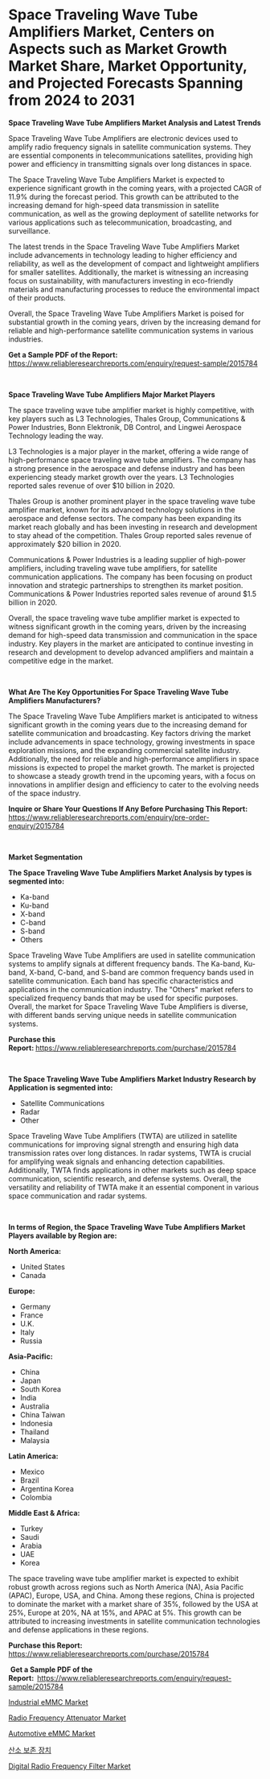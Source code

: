 <p><h1>Space Traveling Wave Tube Amplifiers Market, Centers on Aspects such as Market Growth Market Share, Market Opportunity, and Projected Forecasts Spanning from 2024 to 2031</h1></p><p><strong>Space Traveling Wave Tube Amplifiers Market Analysis and Latest Trends</strong></p>
<p><p>Space Traveling Wave Tube Amplifiers are electronic devices used to amplify radio frequency signals in satellite communication systems. They are essential components in telecommunications satellites, providing high power and efficiency in transmitting signals over long distances in space.</p><p>The Space Traveling Wave Tube Amplifiers Market is expected to experience significant growth in the coming years, with a projected CAGR of 11.9% during the forecast period. This growth can be attributed to the increasing demand for high-speed data transmission in satellite communication, as well as the growing deployment of satellite networks for various applications such as telecommunication, broadcasting, and surveillance.</p><p>The latest trends in the Space Traveling Wave Tube Amplifiers Market include advancements in technology leading to higher efficiency and reliability, as well as the development of compact and lightweight amplifiers for smaller satellites. Additionally, the market is witnessing an increasing focus on sustainability, with manufacturers investing in eco-friendly materials and manufacturing processes to reduce the environmental impact of their products.</p><p>Overall, the Space Traveling Wave Tube Amplifiers Market is poised for substantial growth in the coming years, driven by the increasing demand for reliable and high-performance satellite communication systems in various industries.</p></p>
<p><strong>Get a Sample PDF of the Report:&nbsp;</strong> <a href="https://www.reliableresearchreports.com/enquiry/request-sample/2015784">https://www.reliableresearchreports.com/enquiry/request-sample/2015784</a></p>
<p>&nbsp;</p>
<p><strong>Space Traveling Wave Tube Amplifiers Major Market Players</strong></p>
<p><p>The space traveling wave tube amplifier market is highly competitive, with key players such as L3 Technologies, Thales Group, Communications & Power Industries, Bonn Elektronik, DB Control, and Lingwei Aerospace Technology leading the way. </p><p>L3 Technologies is a major player in the market, offering a wide range of high-performance space traveling wave tube amplifiers. The company has a strong presence in the aerospace and defense industry and has been experiencing steady market growth over the years. L3 Technologies reported sales revenue of over $10 billion in 2020.</p><p>Thales Group is another prominent player in the space traveling wave tube amplifier market, known for its advanced technology solutions in the aerospace and defense sectors. The company has been expanding its market reach globally and has been investing in research and development to stay ahead of the competition. Thales Group reported sales revenue of approximately $20 billion in 2020.</p><p>Communications & Power Industries is a leading supplier of high-power amplifiers, including traveling wave tube amplifiers, for satellite communication applications. The company has been focusing on product innovation and strategic partnerships to strengthen its market position. Communications & Power Industries reported sales revenue of around $1.5 billion in 2020.</p><p>Overall, the space traveling wave tube amplifier market is expected to witness significant growth in the coming years, driven by the increasing demand for high-speed data transmission and communication in the space industry. Key players in the market are anticipated to continue investing in research and development to develop advanced amplifiers and maintain a competitive edge in the market.</p></p>
<p>&nbsp;</p>
<p><strong>What Are The Key Opportunities For Space Traveling Wave Tube Amplifiers Manufacturers?</strong></p>
<p><p>The Space Traveling Wave Tube Amplifiers market is anticipated to witness significant growth in the coming years due to the increasing demand for satellite communication and broadcasting. Key factors driving the market include advancements in space technology, growing investments in space exploration missions, and the expanding commercial satellite industry. Additionally, the need for reliable and high-performance amplifiers in space missions is expected to propel the market growth. The market is projected to showcase a steady growth trend in the upcoming years, with a focus on innovations in amplifier design and efficiency to cater to the evolving needs of the space industry.</p></p>
<p><strong>Inquire or Share Your Questions If Any Before Purchasing This Report:</strong> <a href="https://www.reliableresearchreports.com/enquiry/pre-order-enquiry/2015784">https://www.reliableresearchreports.com/enquiry/pre-order-enquiry/2015784</a></p>
<p>&nbsp;</p>
<p><strong>Market Segmentation</strong></p>
<p><strong>The Space Traveling Wave Tube Amplifiers Market Analysis by types is segmented into:</strong></p>
<p><ul><li>Ka-band</li><li>Ku-band</li><li>X-band</li><li>C-band</li><li>S-band</li><li>Others</li></ul></p>
<p><p>Space Traveling Wave Tube Amplifiers are used in satellite communication systems to amplify signals at different frequency bands. The Ka-band, Ku-band, X-band, C-band, and S-band are common frequency bands used in satellite communication. Each band has specific characteristics and applications in the communication industry. The "Others" market refers to specialized frequency bands that may be used for specific purposes. Overall, the market for Space Traveling Wave Tube Amplifiers is diverse, with different bands serving unique needs in satellite communication systems.</p></p>
<p><strong>Purchase this Report:&nbsp;</strong><a href="https://www.reliableresearchreports.com/purchase/2015784">https://www.reliableresearchreports.com/purchase/2015784</a></p>
<p>&nbsp;</p>
<p><strong>The Space Traveling Wave Tube Amplifiers Market Industry Research by Application is segmented into:</strong></p>
<p><ul><li>Satellite Communications</li><li>Radar</li><li>Other</li></ul></p>
<p><p>Space Traveling Wave Tube Amplifiers (TWTA) are utilized in satellite communications for improving signal strength and ensuring high data transmission rates over long distances. In radar systems, TWTA is crucial for amplifying weak signals and enhancing detection capabilities. Additionally, TWTA finds applications in other markets such as deep space communication, scientific research, and defense systems. Overall, the versatility and reliability of TWTA make it an essential component in various space communication and radar systems.</p></p>
<p>&nbsp;</p>
<p><strong>In terms of Region, the Space Traveling Wave Tube Amplifiers Market Players available by Region are:</strong></p>
<p>
    <p> <strong> North America: </strong>
        <ul>
            <li>United States</li>
            <li>Canada</li>
        </ul>
        </p> 
    <p> <strong> Europe: </strong>
        <ul>
            <li>Germany</li>
            <li>France</li>
            <li>U.K.</li>
            <li>Italy</li>
            <li>Russia</li>
        </ul>
        </p> 
    <p> <strong> Asia-Pacific: </strong>
        <ul>
            <li>China</li>
            <li>Japan</li>
            <li>South Korea</li>
            <li>India</li>
            <li>Australia</li>
            <li>China Taiwan</li>
            <li>Indonesia</li>
            <li>Thailand</li>
            <li>Malaysia</li>
        </ul>
        </p> 
    <p> <strong> Latin America: </strong>
        <ul>
            <li>Mexico</li>
            <li>Brazil</li>
            <li>Argentina Korea</li>
            <li>Colombia</li>
        </ul>
        </p> 
    <p> <strong> Middle East & Africa: </strong>
        <ul>
            <li>Turkey</li>
            <li>Saudi</li>
            <li>Arabia</li>
            <li>UAE</li>
            <li>Korea</li>
        </ul>
    </p>
    </p>
<p><p>The space traveling wave tube amplifier market is expected to exhibit robust growth across regions such as North America (NA), Asia Pacific (APAC), Europe, USA, and China. Among these regions, China is projected to dominate the market with a market share of 35%, followed by the USA at 25%, Europe at 20%, NA at 15%, and APAC at 5%. This growth can be attributed to increasing investments in satellite communication technologies and defense applications in these regions.</p></p>
<p><strong>Purchase this Report: </strong><a href="https://www.reliableresearchreports.com/purchase/2015784">https://www.reliableresearchreports.com/purchase/2015784</a></p>
<p>&nbsp;<strong>Get a Sample PDF of the Report:&nbsp;&nbsp;</strong><a href="https://www.reliableresearchreports.com/enquiry/request-sample/2015784">https://www.reliableresearchreports.com/enquiry/request-sample/2015784</a></p>
<p><strong></strong></p>
<p><p><a href="https://view.publitas.com/reportprime-1/industrial-emmc-market-provides-a-comprehensive-analysis-including-a-macro-overview-of-the-market-as-well-as-micro-details-such-as-market-size-and-competitive-landscape/">Industrial eMMC Market</a></p><p><a href="https://github.com/eeaveuhhh/Market-Research-Report-List-1/blob/main/radio-frequency-attenuator-market.md">Radio Frequency Attenuator Market</a></p><p><a href="https://view.publitas.com/reportprime-1/automotive-emmc-market-share-market-new-trends-analysis-report-by-type-by-application-by-end-use-by-region-and-segment-forecasts-2024-2031/">Automotive eMMC Market</a></p><p><a href="https://medium.com/@do_trejo/%EC%82%B0%EC%86%8C-%EB%B3%B4%EC%A1%B4-%EC%9E%A5%EC%B9%98-%EC%8B%9C%EC%9E%A5-%EB%B6%84%EC%84%9D-%EB%B0%8F-2024%EB%85%84%EB%B6%80%ED%84%B0-2031%EB%85%84%EA%B9%8C%EC%A7%80%EC%9D%98-%EA%B7%9C%EB%AA%A8-%EC%98%88%EC%B8%A1-4f14be8dd22f">산소 보존 장치</a></p><p><a href="https://github.com/brentleyjimmiealvaradoz4l1rea/Market-Research-Report-List-1/blob/main/digital-radio-frequency-filter-market.md">Digital Radio Frequency Filter Market</a></p></p>